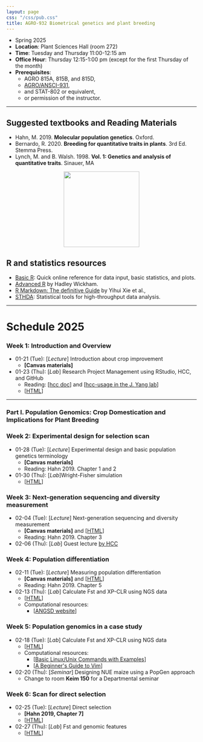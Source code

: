 ```yaml
---
layout: page
css: "/css/pub.css"
title: AGRO-932 Biometrical genetics and plant breeding
---
```



- Spring 2025
- **Location**: Plant Sciences Hall (room 272)
- **Time**: Tuesday and Thursday 11:00-12:15 am
- **Office Hour**: Thursday 12:15-1:00 pm (except for the first Thursday of the month)
- **Prerequisites**:
  - AGRO 815A, 815B, and 815D,
  - [AGRO/ANSCI-931](https://jyanglab.com/AGRO-931/),
  - and	STAT-802 or equivalent,
  - or permission of the instructor.

------------

## Suggested textbooks and Reading Materials

- Hahn, M. 2019. __Molecular population genetics__. Oxford.
- Bernardo, R. 2020. __Breeding for quantitative traits in plants__. 3rd Ed. Stemma Press.
- Lynch, M. and B. Walsh. 1998. __Vol. 1: Genetics and analysis of quantitative traits__. Sinauer, MA  


<p align="center">
  <img src="https://i.imgur.com/tSfGg4c.png" height="200px">
</p>

## R and statistics resources

- [Basic R](https://www.statmethods.net/): Quick online reference for data input, basic statistics, and plots.
- [Advanced R](http://adv-r.had.co.nz/) by Hadley Wickham.
- [R Markdown: The definitive Guide](https://bookdown.org/yihui/rmarkdown/) by Yihui Xie et al.,
- [STHDA](http://www.sthda.com/english/): Statistical tools for high-throughput data analysis.

--------------------

# Schedule 2025

### **Week 1**: Introduction and Overview
- 01-21 (Tue): [_Lecture_] Introduction about crop improvement
  - __[Canvas materials]__
- 01-23 (Thu): [_Lab_] Research Project Management using RStudio, HCC, and GitHub    
  - Reading: [[hcc doc](https://hcc.unl.edu/docs/)] and [[hcc-usage in the J. Yang lab](https://jyanglab.com/2018-09-06-hcc/)]  
  - [[HTML](https://jyanglab.com/slides/2025-agro932/w1lab.html#1)]   

----------------


### Part I. Population Genomics: Crop Domestication and Implications for Plant Breeding

### **Week 2**: Experimental design for selection scan
- 01-28 (Tue): [_Lecture_] Experimental design and basic population genetics terminology
  - __[Canvas materials]__
  - Reading: Hahn 2019. Chapter 1 and 2
- 01-30 (Thu): [_Lab_]Wright-Fisher simulation
  - [[HTML](https://jyanglab.com/slides/2025-agro932/w2lab.html#1)]


### **Week 3**: Next-generation sequencing and diversity measurement
- 02-04 (Tue): [_Lecture_] Next-generation sequencing and diversity measurement
  - __[Canvas materials]__ and [[HTML](https://jyanglab.com/slides/2025-agro932/w3class_theta.html#1)]
  - Reading: Hahn 2019. Chapter 3
- 02-06 (Thu): [_Lab_] Guest lecture [by HCC](https://hcc.unl.edu/agro932-spring-2025-classroom-tutorial)

### **Week 4**: Population differentiation
- 02-11 (Tue): [_Lecture_] Measuring population differentiation
  - __[Canvas materials]__ and [[HTML](https://jyanglab.com/slides/2025-agro932/w4class.html#1)]
  -  Reading: Hahn 2019. Chapter 5
- 02-13 (Thu): [_Lab_] Calculate Fst and XP-CLR using NGS data
  - [[HTML](https://jyanglab.com/slides/2025-agro932/w4lab.html#1)]
  - Computational resources:
    - [[ANGSD website](http://www.popgen.dk/angsd/index.php/ANGSD)]
    

<!--
  - [[HTML](https://jyanglab.com/slides/2022-agro932/w3lab.html#1)]

-->

### **Week 5**: Population genomics in a case study
- 02-18 (Tue): [_Lab_] Calculate Fst and XP-CLR using NGS data
  - [[HTML](https://jyanglab.com/slides/2025-agro932/w4lab.html#1)]
  - Computational resources:
    - [[Basic Linux/Unix Commands with Examples](https://www.guru99.com/must-know-linux-commands.html)]
    - [[A Beginner's Guide to Vim](https://www.linux.com/tutorials/vim-101-beginners-guide-vim/)]
- 02-20 (Thu): [_Seminar_] Designing NUE maize using a PopGen approach
  - Change to room __Keim 150__ for a Departmental seminar

### **Week 6**: Scan for direct selection
- 02-25 (Tue): [_Lecture_] Direct selection
  - __[Hahn 2019, Chapter 7]__
  - [[HTML](https://jyanglab.com/slides/2025-agro932/w5class.html#1)]
- 02-27 (Thu): [_Lab_] Fst and genomic features
  - [[HTML](https://jyanglab.com/slides/2025-agro932/w5lab.html#1)]
    
<!--
### **Week 6**: Linked selection
- 02-22 (Tue): [_Lecture_] Linked selection
  - __[Hahn 2019, Chapter 8]__
  - [[HTML](https://jyanglab.com/slides/2022-agro932/w6class.html#1)]
- 02-24 (Thu): [_Lab_] Breaking down statistics into genomic features
  - [[HTML](https://jyanglab.com/slides/2022-agro932/w6lab.html#1)]




### **Week 7**: Wrap up the population genomics session
- 03-01 (Tue): [_Lecture_] Population genomics summary
  - __[Hahn 2019, Chapter 10]__ and __[Canvas materials]__ 
- 03-03 (Thu): [_Lab_] Popular popgen software
  - [[HTML](https://jyanglab.com/slides/2022-agro932/w7lab.html#1)]


----------

## Part II. Conventional Breeding: Mating Design and Heritability Estimation

### **Week 8**: Transition from Pop Gen to Quant Gen
- 03-08 (Tue): [_Lecture_] Definition of breeding populations
  - __[Bernardo, Chapter 2]__
  - [[HTML](https://jyanglab.com/slides/2022-agro932/w8class1.html#1)]
- 03-10 (Thu): [_Lecture_] Phenotypic and genotypic values
  - __[Bernardo, Chapter 3]__ 
  - [[HTML](https://jyanglab.com/slides/2022-agro932/w8class2.html#1)]
  
### **Week 9**:
- 3-13 to 3-20: __Spring Break__

### **Week 10**: Breeding population means and variances
- 03-22 (Thu): [_Lecture_] Phenotypic and genetic variances
  - __[Bernardo, Chapter 6]__ 
  - [[HTML](https://jyanglab.com/slides/2022-agro932/w10class_variance.html#1)]
  - [__Due date for Mid-term paper: March 25th__]
- 03-24 (Thu): [_Lab_] Compute phenotypic values and variances
  - [[HTML](https://jyanglab.com/slides/2022-agro932/w10lab.html#1)]

### **Week 11**: Mating designs and Estimating Genetic Variances
- 03-29 (Tue): [_Lecture_] Mating design
  - __[Bernardo, Chapter 7]__ or __[Lynch and Walsh, Chapter 18]__
  - [[HTML](https://jyanglab.com/slides/2022-agro932/w11class.html#1)]
- 03-31 (Thu): [_Lab_] Genetics variances calculation
  - [[HTML](https://jyanglab.com/slides/2022-agro932/w11lab_2022.html#1)]


---------------------

## Part III. Genome-enabled Breeding and GWAS

### **Week 12**: Best linear unbiased prediction
- 04-05 (Tue): [_Lecture_] BLUP introduction and Matrix operations
  - __[Bernardo, Chapter 10]__ or __[Lynch and Walsh, Chapter 8]__
  - [[HTML](https://jyanglab.com/slides/2022-agro932//w12class_blup1.html)]
- 04-07 (Thu): [_Lecture_] BLUP calculation for breeding populations
  - [[HTML](https://jyanglab.com/slides/2022-agro932//w12class_blup2.html)]

### **Week 13**: Genome-enabled selection
- 04-12 (Tue): [_Lecture_] Genomic selection
  - __[Bernardo, Chapter 11]__
  - [[HTML](https://jyanglab.com/slides/2022-agro932/w13class_gs1.html)]
- 04-14 (Thu): [_Lab_] Genomic selection in practice (1)
  - [[HTML](https://jyanglab.com/slides/2022-agro932/w13lab_gs2.html)]


### **Week 14**: GS and GWAS via mixed models
- 04-19 (Tue): [_Lab_] Genomic selection in practice (2)
  - __[Canvas materials]__ and [[HTML](https://jyanglab.com/slides/2022-agro932/w14lab_gs3.html)]
- 04-21 (Thu): [_Lecture_] Genome-wide association study
  - __[Bernardo, Chapter 11]__
  - [[HTML](https://jyanglab.com/slides/2022-agro932/w14class_gwas1.html)]

### **Week 15**: Association mapping via mixed models
- 04-26 (Tue): [_Lab1_] GWAS in practice (1)
  - [[Zhao et al., 2011](https://www.nature.com/articles/ncomms1467)]
  - [[HTML](https://jyanglab.com/slides/2022-agro932/w15lab_gwas2.html)]
- 04-28 (Thu): [_Lab2_] GWAS in practice (2)
  - [[HTML](https://jyanglab.com/slides/2022-agro932/w15lab_gwas3.html)]

---------------------

## Part IV. Emerging Technologies in Plant Breeding

### **Week16**:
- 05-03 (Tue): Guest lecture: Harnessing Microbiome for future Crop Improvement
- 05-05 (Thu): [__Final project presentation__](10 mins + 5mins Q&A)

-->

<!--

### **Week 5**: Scan for direct selection
- 02-15 (Tue): [_Lecture_] Direct selection
  - __[Hahn 2019, Chapter 7]__
  - __[Canvas materials]__ and [[HTML](https://jyanglab.com/AGRO-932/chapters/a1.1-popgen/c7_direct_sel.html#1)]
- 02-17 (Thu): [_Lab_] Visualize theta Fst results
  - [[HTML](https://jyanglab.com/AGRO-932/chapters/a1.2-lab/w5lab.html#1)]
  - Basic R tutorial: [[Quick-R](https://www.statmethods.net/)] and [[RStudio Cheat Sheets](https://rstudio.com/resources/cheatsheets/)]

### **Week 6**: Linked selection
- 02-22 (Tue): [_Lecture_] Linked selection
  - __[Hahn 2019, Chapter 8]__
  - __[Canvas materials]__ and [[HTML](https://jyanglab.com/AGRO-932/chapters/a1.1-popgen/c8_linked_sel.html#1)]
- 02-24 (Thu): [_Lab_] Breaking down theta statistics into genomic features
  - __[HW1 Due]__
  - [[HTML](https://jyanglab.com/AGRO-932/chapters/a1.2-lab/w6lab.html#1)]

-->

<!--
### **Week15**:

- 4-28 (Thu): Summary and emerging technologies
  - [__Due date for final paper and final code__]
  - __[Slides in Canvas]__
  - HW Keys: [[HTML](https://jyanglab.com/AGRO-932/chapters/a2.2-lab/w15_hw_keys.html)]

### **Week16**:
- 05-03 (Tue): Guest lecture: Harnessing Microbiome for future Crop Improvement
- 05-06 (Thu): [__Final project presentation__]

-->
